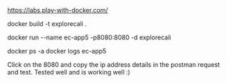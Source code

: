 
https://labs.play-with-docker.com/

docker build -t explorecali .

docker run --name ec-app5 -p8080:8080 -d explorecali

docker ps -a
docker logs ec-app5

Click on the 8080 and copy the ip address details in the postman request and test. Tested well and is working well :)


